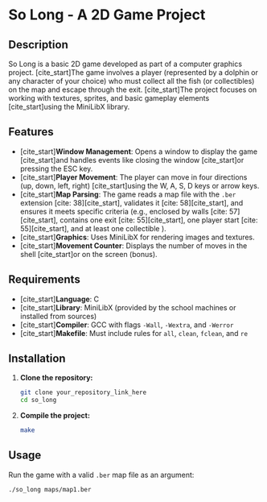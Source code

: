 # So Long - A 2D Game Project

## Description

So Long is a basic 2D game developed as part of a computer graphics project. [cite_start]The game involves a player (represented by a dolphin or any character of your choice) who must collect all the fish (or collectibles) on the map and escape through the exit. [cite_start]The project focuses on working with textures, sprites, and basic gameplay elements  [cite_start]using the MiniLibX library.

## Features

* [cite_start]**Window Management**: Opens a window to display the game  [cite_start]and handles events like closing the window  [cite_start]or pressing the ESC key.
* [cite_start]**Player Movement**: The player can move in four directions (up, down, left, right)  [cite_start]using the W, A, S, D keys or arrow keys.
* [cite_start]**Map Parsing**: The game reads a map file with the `.ber` extension [cite: 38][cite_start], validates it [cite: 58][cite_start], and ensures it meets specific criteria (e.g., enclosed by walls [cite: 57][cite_start], contains one exit [cite: 55][cite_start], one player start [cite: 55][cite_start], and at least one collectible ).
* [cite_start]**Graphics**: Uses MiniLibX for rendering images and textures.
* [cite_start]**Movement Counter**: Displays the number of moves in the shell  [cite_start]or on the screen (bonus).

## Requirements

* [cite_start]**Language**: C 
* [cite_start]**Library**: MiniLibX (provided by the school machines or installed from sources) 
* [cite_start]**Compiler**: GCC with flags `-Wall`, `-Wextra`, and `-Werror` 
* [cite_start]**Makefile**: Must include rules for `all`, `clean`, `fclean`, and `re` 

## Installation

1.  **Clone the repository:**
    ```bash
    git clone your_repository_link_here
    cd so_long
    ```

2.  **Compile the project:**
    ```bash
    make
    ```

## Usage

Run the game with a valid `.ber` map file as an argument:

```bash
./so_long maps/map1.ber
